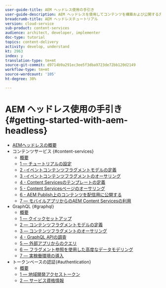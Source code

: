 ```yaml
---
user-guide-title: AEM ヘッドレス使用の手引き
user-guide-description: AEM ヘッドレスを使用してコンテンツを構築および公開する方法を示す、エンドツーエンドのチュートリアルです。
breadcrumb-title: AEM ヘッドレスチュートリアル
version: cloud-service
sub-product: content-services
audience: architect, developer, implementer
doc-type: tutorial
topics: content-delivery
activity: develop, understand
kt: 2963
index: y
translation-type: tm+mt
source-git-commit: d9714b9a291ec3ee5f3dba9723de72bb120d2149
workflow-type: tm+mt
source-wordcount: '105'
ht-degree: 30%

---
```



# AEM ヘッドレス使用の手引き{#getting-started-with-aem-headless}

+ [AEMヘッドレスの概要](./overview.md)
+ コンテンツサービス {#content-services}
   + [概要](./content-services/overview.md)
   + [1 — チュートリアルの設定](./content-services/chapter-1.md)
   + [2 -イベントコンテンツフラグメントモデルの定義](./content-services/chapter-2.md)
   + [3 -イベントコンテンツフラグメントのオーサリング](./content-services/chapter-3.md)
   + [4 - Content Servicesのテンプレートの定義](./content-services/chapter-4.md)
   + [5 - Content Servicesページのオーサリング](./content-services/chapter-5.md)
   + [6 - AEM Publish上のコンテンツを配信用に公開する](./content-services/chapter-6.md)
   + [7 — モバイルアプリからのAEM Content Servicesの利用](./content-services/chapter-7.md)
+ GraphQL {#graphql}
   + [概要](./graphql/overview.md)
   + [1 — クイックセットアップ](./graphql/setup.md)
   + [2 — コンテンツフラグメントモデルの定義](./graphql/content-fragment-models.md)
   + [3 — コンテンツフラグメントのオーサリング](./graphql/author-content-fragments.md)
   + [4 - GraphQL APIの調査](./graphql/explore-graphql-api.md)
   + [5 — 外部アプリからのクエリ](./graphql/graphql-and-external-app.md)
   + [6 — フラグメント参照を使用した高度なデータモデリング](./graphql/fragment-references.md)
   + [7 — 実稼働環境の導入](./graphql/production-deployment.md)
+ トークンベースの認証{#authentication}
   + [概要](./authentication/overview.md)
   + [1 — 地域開発アクセストークン](./authentication/local-development-access-token.md)
   + [2 — サービス資格情報](./authentication/service-credentials.md)